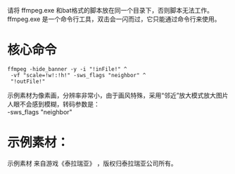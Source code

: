 请将 ffmpeg.exe 和bat格式的脚本放在同一个目录下，否则脚本无法工作。<br>
ffmpeg.exe 是一个命令行工具，双击会一闪而过，它只能通过命令行来使用。<br>


# 核心命令
```shell
ffmpeg -hide_banner -y -i "!inFile!" ^
 -vf "scale=!w!:!h!" -sws_flags "neighbor" ^
 "!outFile!"
```
示例素材为像素画，分辨率非常小，由于画风特殊，采用“邻近”放大模式放大图片人眼不会感到模糊，转码参数是：<br>
-sws_flags "neighbor"<br>


# 示例素材：
示例素材 来自游戏《泰拉瑞亚》 ，版权归泰拉瑞亚公司所有。<br>